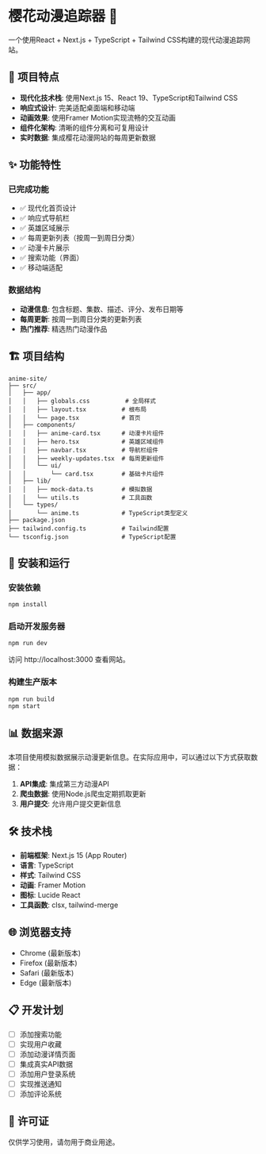 # 樱花动漫追踪器 🌸

一个使用React + Next.js + TypeScript + Tailwind CSS构建的现代动漫追踪网站。

## 🚀 项目特点

- **现代化技术栈**: 使用Next.js 15、React 19、TypeScript和Tailwind CSS
- **响应式设计**: 完美适配桌面端和移动端
- **动画效果**: 使用Framer Motion实现流畅的交互动画
- **组件化架构**: 清晰的组件分离和可复用设计
- **实时数据**: 集成樱花动漫网站的每周更新数据

## ✨ 功能特性

### 已完成功能
- ✅ 现代化首页设计
- ✅ 响应式导航栏
- ✅ 英雄区域展示
- ✅ 每周更新列表（按周一到周日分类）
- ✅ 动漫卡片展示
- ✅ 搜索功能（界面）
- ✅ 移动端适配

### 数据结构
- **动漫信息**: 包含标题、集数、描述、评分、发布日期等
- **每周更新**: 按周一到周日分类的更新列表
- **热门推荐**: 精选热门动漫作品

## 🏗️ 项目结构

```
anime-site/
├── src/
│   ├── app/
│   │   ├── globals.css          # 全局样式
│   │   ├── layout.tsx          # 根布局
│   │   └── page.tsx            # 首页
│   ├── components/
│   │   ├── anime-card.tsx      # 动漫卡片组件
│   │   ├── hero.tsx            # 英雄区域组件
│   │   ├── navbar.tsx          # 导航栏组件
│   │   ├── weekly-updates.tsx  # 每周更新组件
│   │   └── ui/
│   │       └── card.tsx        # 基础卡片组件
│   ├── lib/
│   │   ├── mock-data.ts        # 模拟数据
│   │   └── utils.ts            # 工具函数
│   └── types/
│       └── anime.ts            # TypeScript类型定义
├── package.json
├── tailwind.config.ts          # Tailwind配置
└── tsconfig.json               # TypeScript配置
```

## 🚦 安装和运行

### 安装依赖
```bash
npm install
```

### 启动开发服务器
```bash
npm run dev
```

访问 http://localhost:3000 查看网站。

### 构建生产版本
```bash
npm run build
npm start
```

## 📊 数据来源

本项目使用模拟数据展示动漫更新信息。在实际应用中，可以通过以下方式获取数据：

1. **API集成**: 集成第三方动漫API
2. **爬虫数据**: 使用Node.js爬虫定期抓取更新
3. **用户提交**: 允许用户提交更新信息

## 🛠️ 技术栈

- **前端框架**: Next.js 15 (App Router)
- **语言**: TypeScript
- **样式**: Tailwind CSS
- **动画**: Framer Motion
- **图标**: Lucide React
- **工具函数**: clsx, tailwind-merge

## 🌐 浏览器支持

- Chrome (最新版本)
- Firefox (最新版本)
- Safari (最新版本)
- Edge (最新版本)

## 📋 开发计划

- [ ] 添加搜索功能
- [ ] 实现用户收藏
- [ ] 添加动漫详情页面
- [ ] 集成真实API数据
- [ ] 添加用户登录系统
- [ ] 实现推送通知
- [ ] 添加评论系统

## 📄 许可证

仅供学习使用，请勿用于商业用途。
